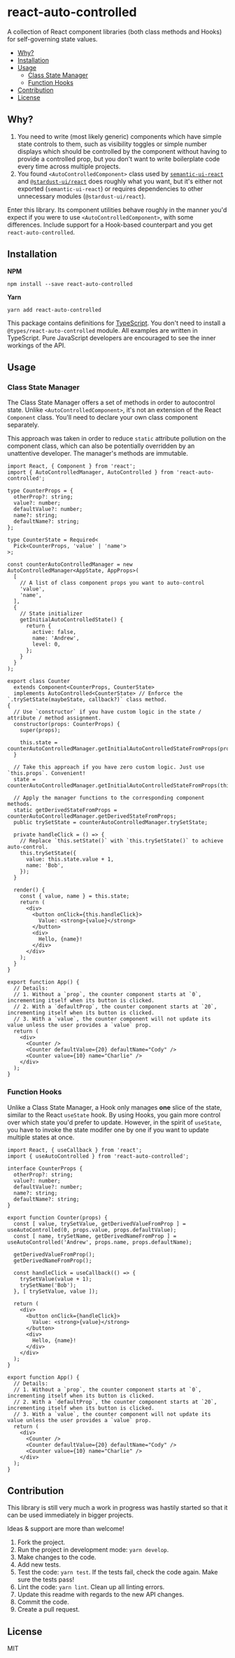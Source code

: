 # react-auto-controlled
A collection of React component libraries (both class methods and Hooks) for self-governing state values.

- [Why?](#Why)
- [Installation](#Installation)
- [Usage](#Usage)
  - [Class State Manager](#Class-State-Manager)
  - [Function Hooks](#Function-Hooks)
- [Contribution](#Contribution)
- [License](#License)

## Why?
1. You need to write (most likely generic) components which have simple state controls to them, such as visibility toggles or simple number displays which should be controlled by the component without having to provide a controlled prop, but you don't want to write boilerplate code every time across multiple projects.
2. You found `<AutoControlledComponent>` class used by [`semantic-ui-react`](https://github.com/Semantic-Org/Semantic-UI-React/blob/master/src/lib/AutoControlledComponent.js) and [`@stardust-ui/react`](https://github.com/stardust-ui/react/blob/master/packages/react/src/lib/AutoControlledComponent.tsx) does roughly what you want, but it's either not exported (`semantic-ui-react`) or requires dependencies to other unnecessary modules (`@stardust-ui/react`).

Enter this library. Its component utilities behave roughly in the manner you'd expect if you were to use `<AutoControlledComponent>`, with some differences. Include support for a Hook-based counterpart and you get `react-auto-controlled`.

## Installation

**NPM**
```
npm install --save react-auto-controlled
```

**Yarn**
```
yarn add react-auto-controlled
```

This package contains definitions for [TypeScript](https://www.typescriptlang.org/).
You don't need to install a `@types/react-auto-controlled` module.
All examples are written in TypeScript. Pure JavaScript developers are encouraged to see the inner workings of the API.

## Usage

### Class State Manager
The Class State Manager offers a set of methods in order to autocontrol state. Unlike `<AutoControlledComponent>`,
it's not an extension of the React `Component` class. You'll need to declare your own class component separately.

This approach was taken in order to reduce `static` attribute pollution on the component class, which can also
be potentially overridden by an unattentive developer. The manager's methods are immutable.

```tsx
import React, { Component } from 'react';
import { AutoControlledManager, AutoControlled } from 'react-auto-controlled';

type CounterProps = {
  otherProp?: string;
  value?: number;
  defaultValue?: number;
  name?: string;
  defaultName?: string;
};

type CounterState = Required<
  Pick<CounterProps, 'value' | 'name'>
>;

const counterAutoControlledManager = new AutoControlledManager<AppState, AppProps>(
  [
    // A list of class component props you want to auto-control
    'value',
    'name',
  ],
  {
    // State initializer
    getInitialAutoControlledState() {
      return {
        active: false,
        name: 'Andrew',
        level: 0,
      };
    }
  }
);

export class Counter 
  extends Component<CounterProps, CounterState>
  implements AutoControlled<CounterState> // Enforce the `.trySetState(maybeState, callback?)` class method.
{
  // Use `constructor` if you have custom logic in the state / attribute / method assignment.
  constructor(props: CounterProps) {
    super(props);

    this.state = counterAutoControlledManager.getInitialAutoControlledStateFromProps(props);
  }

  // Take this approach if you have zero custom logic. Just use `this.props`. Convenient!
  state = counterAutoControlledManager.getInitialAutoControlledStateFromProps(this.props);

  // Apply the manager functions to the corresponding component methods.
  static getDerivedStateFromProps = counterAutoControlledManager.getDerivedStateFromProps;
  public trySetState = counterAutoControlledManager.trySetState;

  private handleClick = () => {
    // Replace `this.setState()` with `this.trySetState()` to achieve auto-control.
    this.trySetState({
      value: this.state.value + 1,
      name: 'Bob',
    });
  }

  render() {
    const { value, name } = this.state;
    return (
      <div>
        <button onClick={this.handleClick}>
          Value: <strong>{value}</strong>
        </button>
        <div>
          Hello, {name}!
        </div>
      </div>
    );
  }
}

export function App() {
  // Details:
  // 1. Without a `prop`, the counter component starts at `0`, incrementing itself when its button is clicked.
  // 2. With a `defaultProp`, the counter component starts at `20`, incrementing itself when its button is clicked.
  // 3. With a `value`, the counter component will not update its value unless the user provides a `value` prop.
  return (
    <div>
      <Counter />
      <Counter defaultValue={20} defaultName="Cody" />
      <Counter value={10} name="Charlie" />
    </div>
  );
}
```

### Function Hooks
Unlike a Class State Manager, a Hook only manages **one** slice of the state, similar to the React `useState` hook.
By using Hooks, you gain more control over which state you'd prefer to update. However, in the spirit of `useState`,
you have to invoke the state modifer one by one if you want to update multiple states at once.

```tsx
import React, { useCallback } from 'react';
import { useAutoControlled } from 'react-auto-controlled';

interface CounterProps {
  otherProp?: string;
  value?: number;
  defaultValue?: number;
  name?: string;
  defaultName?: string;
}

export function Counter(props) {
  const [ value, trySetValue, getDerivedValueFromProp ] = useAutoControlled(0, props.value, props.defaultValue);
  const [ name, trySetName, getDerivedNameFromProp ] = useAutoControlled('Andrew', props.name, props.defaultName);

  getDerivedValueFromProp();
  getDerivedNameFromProp();

  const handleClick = useCallback(() => {
    trySetValue(value + 1);
    trySetName('Bob');
  }, [ trySetValue, value ]);

  return (
    <div>
      <button onClick={handleClick}>
        Value: <strong>{value}</strong>
      </button>
      <div>
        Hello, {name}!
      </div>
    </div>
  );
}

export function App() {
  // Details:
  // 1. Without a `prop`, the counter component starts at `0`, incrementing itself when its button is clicked.
  // 2. With a `defaultProp`, the counter component starts at `20`, incrementing itself when its button is clicked.
  // 3. With a `value`, the counter component will not update its value unless the user provides a `value` prop.
  return (
    <div>
      <Counter />
      <Counter defaultValue={20} defaultName="Cody" />
      <Counter value={10} name="Charlie" />
    </div>
  );
}
```

## Contribution
This library is still very much a work in progress was hastily started so that it can be used immediately in bigger projects.

Ideas & support are more than welcome!

1. Fork the project.
2. Run the project in development mode: `yarn develop`.
3. Make changes to the code.
4. Add new tests.
5. Test the code: `yarn test`. If the tests fail, check the code again. Make sure the tests pass!
6. Lint the code: `yarn lint`. Clean up all linting errors.
7. Update this readme with regards to the new API changes.
8. Commit the code.
9. Create a pull request.

## License
MIT
